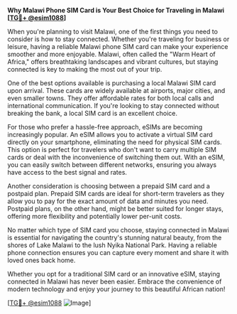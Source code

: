 **Why Malawi Phone SIM Card is Your Best Choice for Traveling in Malawi [[TG💪+ @esim1088](https://t.me/s/esim1088)]**

When you're planning to visit Malawi, one of the first things you need to consider is how to stay connected. Whether you're traveling for business or leisure, having a reliable Malawi phone SIM card can make your experience smoother and more enjoyable. Malawi, often called the "Warm Heart of Africa," offers breathtaking landscapes and vibrant cultures, but staying connected is key to making the most out of your trip.

One of the best options available is purchasing a local Malawi SIM card upon arrival. These cards are widely available at airports, major cities, and even smaller towns. They offer affordable rates for both local calls and international communication. If you're looking to stay connected without breaking the bank, a local SIM card is an excellent choice. 

For those who prefer a hassle-free approach, eSIMs are becoming increasingly popular. An eSIM allows you to activate a virtual SIM card directly on your smartphone, eliminating the need for physical SIM cards. This option is perfect for travelers who don't want to carry multiple SIM cards or deal with the inconvenience of switching them out. With an eSIM, you can easily switch between different networks, ensuring you always have access to the best signal and rates.

Another consideration is choosing between a prepaid SIM card and a postpaid plan. Prepaid SIM cards are ideal for short-term travelers as they allow you to pay for the exact amount of data and minutes you need. Postpaid plans, on the other hand, might be better suited for longer stays, offering more flexibility and potentially lower per-unit costs. 

No matter which type of SIM card you choose, staying connected in Malawi is essential for navigating the country's stunning natural beauty, from the shores of Lake Malawi to the lush Nyika National Park. Having a reliable phone connection ensures you can capture every moment and share it with loved ones back home.

Whether you opt for a traditional SIM card or an innovative eSIM, staying connected in Malawi has never been easier. Embrace the convenience of modern technology and enjoy your journey to this beautiful African nation!

[[TG💪+ @esim1088](https://t.me/s/esim1088) ![Image](https://i.postimg.cc/Y0z9fWf4/image.png)]